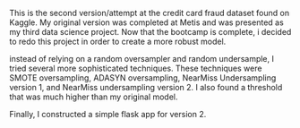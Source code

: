 This is the second version/attempt at the credit card fraud dataset found on Kaggle. My original version was completed at Metis and was presented as my third data science project. Now that the bootcamp is complete, i decided to redo this project in order to create a more robust model.

instead of relying on a random oversampler and random undersample, I tried several more sophisticated techniques. These techniques were SMOTE oversampling, ADASYN oversampling, NearMiss Undersampling version 1, and NearMiss undersampling version 2. I also found a threshold that was much higher than my original model. 

Finally, I constructed a simple flask app for version 2. 